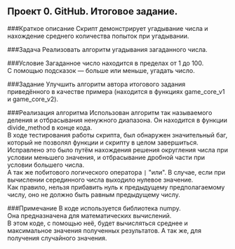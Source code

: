 ## Проект 0. GitHub. Итоговое задание.


###Краткое описание
Скрипт демонстрирует угадывание числа и нахождение среднего количества попыток при угадывании.

###Задача
Реализовать алгоритм угадывания загаданного числа.

###Условие
Загаданное число находится в пределах от 1 до 100.\
С помощью подсказок — больше или меньше, угадать число.

###Задание
Улучшить алгоритм автора итогового задания приведённого в качестве примера (находится в функциях game_core_v1 и game_core_v2).

###Реализация алгоритма
Использован алгоритм так называемого деления и отбрасывания ненужного диапазона.
Он находится в функции divide_method в конце кода.\
В ходе тестирования работы скрипта, был обнаружен значительный баг, который не позволял функции и скрипту в целом завершиться.\
Исправлено это было путём нахождения решения округления числа при условии меньшего значения, и отбрасывание дробной части при условии большего числа.\
А так же побитового логического оператора `|` "или". В случае, если при вычислении серединного числа выходило нулевое значение.\
Как правило, нельзя прибавить нуль к предыдущему предполагаемому числу, оно не должно быть равным предыдущему числу. 

###Примечание
В коде используется библиотека numpy.\
Она предназначена для математических вычислений.\
В этом коде, с помощью неё, будет вычисляться среднее и максимальное значения полученных результатов.
А так же, для получения случайного значения.
